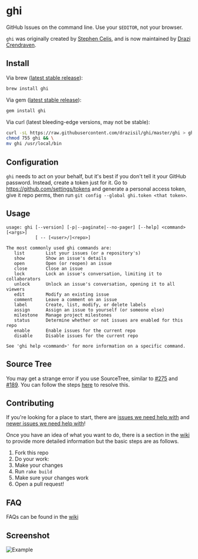 # ghi

GitHub Issues on the command line. Use your `$EDITOR`, not your browser.

`ghi` was originally created by [Stephen Celis](https://github.com/stephencelis), and is now maintained by [Drazi Crendraven](https://github.com/drazisil).

## Install

Via brew ([latest stable release](https://github.com/drazisil/ghi/releases/latest)):
``` sh
brew install ghi
```

Via gem ([latest stable release](https://github.com/drazisil/ghi/releases/latest)):
``` sh
gem install ghi
```

Via curl (latest bleeding-edge versions, may not be stable):
``` sh
curl -sL https://raw.githubusercontent.com/drazisil/ghi/master/ghi > ghi && \
chmod 755 ghi && \
mv ghi /usr/local/bin
```

## Configuration

`ghi` needs to act on your behalf, but it's best if you don't tell it your GitHub password.  Instead, create a token just for it.  Go to https://github.com/settings/tokens and generate a personal access token, give it repo perms, then run `git config --global ghi.token <that token>`.

## Usage

```
usage: ghi [--version] [-p|--paginate|--no-pager] [--help] <command> [<args>]
           [ -- [<user>/]<repo>]

The most commonly used ghi commands are:
   list        List your issues (or a repository's)
   show        Show an issue's details
   open        Open (or reopen) an issue
   close       Close an issue
   lock        Lock an issue's conversation, limiting it to collaborators
   unlock      Unlock an issue's conversation, opening it to all viewers
   edit        Modify an existing issue
   comment     Leave a comment on an issue
   label       Create, list, modify, or delete labels
   assign      Assign an issue to yourself (or someone else)
   milestone   Manage project milestones
   status      Determine whether or not issues are enabled for this repo
   enable      Enable issues for the current repo
   disable     Disable issues for the current repo

See 'ghi help <command>' for more information on a specific command.
```

## Source Tree
You may get a strange error if you use SourceTree, similar to [#275](https://github.com/stephencelis/ghi/issues/275) and [#189](https://github.com/stephencelis/ghi/issues/189). You can follow the steps [here](https://github.com/stephencelis/ghi/issues/275#issuecomment-182895962) to resolve this.

## Contributing

If you're looking for a place to start, there are [issues we need help with](https://github.com/stephencelis/ghi/issues?q=is%3Aopen+is%3Aissue+label%3A%22help+wanted%22) and [newer issues we need help with](https://github.com/drazisil/ghi/issues?q=is%3Aopen+is%3Aissue+label%3A%22help+wanted%22)!

Once you have an idea of what you want to do, there is a section in the [wiki](https://github.com/stephencelis/ghi/wiki/Contributing) to provide more detailed information but the basic steps are as follows.

1. Fork this repo
2. Do your work:
  1. Make your changes
  2. Run `rake build`
  3. Make sure your changes work
3. Open a pull request!

## FAQ

FAQs can be found in the [wiki](https://github.com/stephencelis/ghi/wiki/FAQ)

## Screenshot

![Example](images/example.png)
